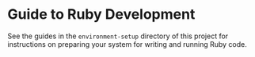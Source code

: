 # Guide to Ruby Development

See the guides in the `environment-setup` directory of this project
for instructions on preparing your system for writing and running Ruby code.
